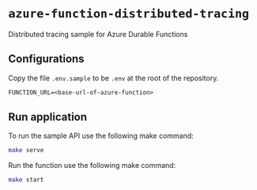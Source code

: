 # `azure-function-distributed-tracing`

Distributed tracing sample for Azure Durable Functions

## Configurations

Copy the file `.env.sample` to be `.env` at the root of the repository.

```txt
FUNCTION_URL=<base-url-of-azure-function>
```

## Run application

To run the sample API use the following make command:

```bash
make serve
```

Run the function use the following make command:

```bash
make start
```
